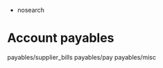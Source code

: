   - nosearch

# Account payables

<div class="toctree" data-titlesonly="">

payables/supplier\_bills payables/pay payables/misc

</div>
